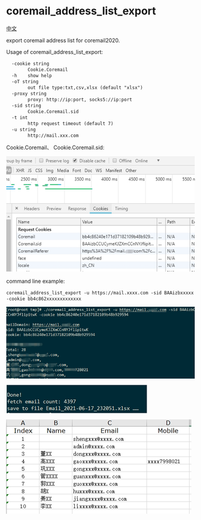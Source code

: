 # coremail_address_list_export
[中文](README.md) 

export coremail address list  for coremail2020.

Usage of coremail_address_list_export:

```
  -cookie string
        Cookie.Coremail
  -h    show help
  -oT string
        out file type:txt,csv,xlsx (default "xlsx")
  -proxy string
        proxy: http://ip:port, socks5://ip:port
  -sid string
        Cookie.Coremail.sid
  -t int
        http request timeout (default 7)
  -u string
        http://mail.xxx.com
```

 Cookie.Coremail、 Cookie.Coremail.sid:



![F12](img/F12.jpg)

command line example:

```
coremail_address_list_export -u https://mail.xxxx.com -sid BAAizbxxxxx  -cookie bb4c862xxxxxxxxxxxxx
```

![start](img/start.jpg)

![end](img/end.jpg)

![xlsx_result](img/xlsx_result.jpg)



